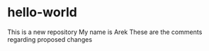 # hello-world
This is a new repository
My name is Arek
These are the comments regarding proposed changes
